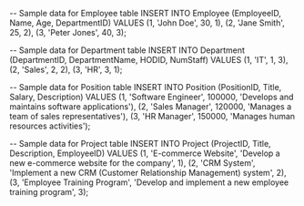 -- Sample data for Employee table
INSERT INTO Employee (EmployeeID, Name, Age, DepartmentID) VALUES
(1, 'John Doe', 30, 1),
(2, 'Jane Smith', 25, 2),
(3, 'Peter Jones', 40, 3);

-- Sample data for Department table
INSERT INTO Department (DepartmentID, DepartmentName, HODID, NumStaff) VALUES
(1, 'IT', 1, 3),
(2, 'Sales', 2, 2),
(3, 'HR', 3, 1);

-- Sample data for Position table
INSERT INTO Position (PositionID, Title, Salary, Description) VALUES
(1, 'Software Engineer', 100000, 'Develops and maintains software applications'),
(2, 'Sales Manager', 120000, 'Manages a team of sales representatives'),
(3, 'HR Manager', 150000, 'Manages human resources activities');

-- Sample data for Project table
INSERT INTO Project (ProjectID, Title, Description, EmployeeID) VALUES
(1, 'E-commerce Website', 'Develop a new e-commerce website for the company', 1),
(2, 'CRM System', 'Implement a new CRM (Customer Relationship Management) system', 2),
(3, 'Employee Training Program', 'Develop and implement a new employee training program', 3);
